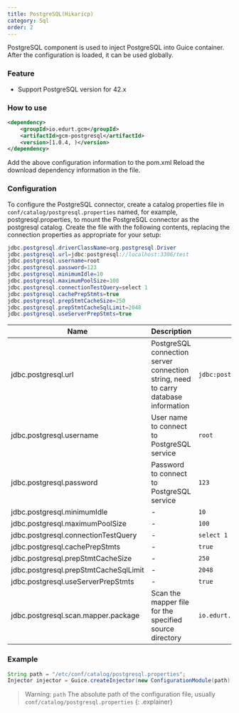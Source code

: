 ```yaml
---
title: PostgreSQL(Hikaricp)
category: Sql
order: 2
---
```


PostgreSQL component is used to inject PostgreSQL into Guice container. After the configuration is loaded, it can be used globally.

### Feature

- Support PostgreSQL version for 42.x

### How to use

```xml
<dependency>
    <groupId>io.edurt.gcm</groupId>
    <artifactId>gcm-postgresql</artifactId>
    <version>[1.0.4, )</version>
</dependency>
```

Add the above configuration information to the pom.xml Reload the download dependency information in the file.

### Configuration

To configure the PostgreSQL connector, create a catalog properties file in `conf/catalog/postgresql.properties` named, for example, postgresql.properties, to mount the PostgreSQL connector as the postgresql catalog. Create the file with the following contents, replacing the connection properties as appropriate for your setup:

```java 
jdbc.postgresql.driverClassName=org.postgresql.Driver
jdbc.postgresql.url=jdbc:postgresql://localhost:3306/test
jdbc.postgresql.username=root
jdbc.postgresql.password=123
jdbc.postgresql.minimumIdle=10
jdbc.postgresql.maximumPoolSize=100
jdbc.postgresql.connectionTestQuery=select 1
jdbc.postgresql.cachePrepStmts=true
jdbc.postgresql.prepStmtCacheSize=250
jdbc.postgresql.prepStmtCacheSqlLimit=2048
jdbc.postgresql.useServerPrepStmts=true
```

|Name|Description|Default|
|---|---|---|
|jdbc.postgresql.url|PostgreSQL connection server connection string, need to carry database information|`jdbc:postgresql://localhost:3306/test`|
|jdbc.postgresql.username|User name to connect to PostgreSQL service|`root`|
|jdbc.postgresql.password|Password to connect to PostgreSQL service|`123`|
|jdbc.postgresql.minimumIdle|-|`10`|
|jdbc.postgresql.maximumPoolSize|-|`100`|
|jdbc.postgresql.connectionTestQuery|-|`select 1`|
|jdbc.postgresql.cachePrepStmts|-|`true`|
|jdbc.postgresql.prepStmtCacheSize|-|`250`|
|jdbc.postgresql.prepStmtCacheSqlLimit|-|`2048`|
|jdbc.postgresql.useServerPrepStmts|-|`true`|
|jdbc.postgresql.scan.mapper.package|Scan the mapper file for the specified source directory|`io.edurt.gcm.postgresql.hikari.mapper`|

### Example

```java 
String path = "/etc/conf/catalog/postgresql.properties";
Injector injector = Guice.createInjector(new ConfigurationModule(path), new HikariPostgreSQLModule());
```

> Warning: `path` The absolute path of the configuration file, usually `conf/catalog/postgresql.properties`
{: .explainer}
